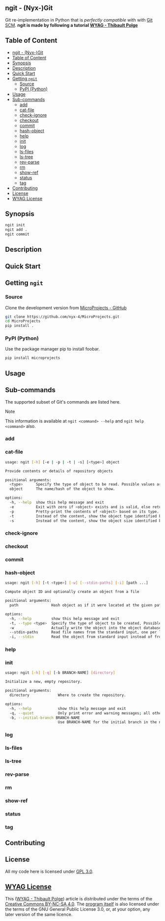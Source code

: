 ## ngit - (Nyx-)Git
Git re-implementation in Python that is _perfectly compatible_ with with [Git SCM](https://git-scm.com/). **ngit is made by following a tutorial [WYAG - Thibault Polge](https://wyag.thb.lt/)**  


## Table of Content
- [ngit - (Nyx-)Git](#ngit---nyx-git)
- [Table of Content](#table-of-content)
- [Synopsis](#synopsis)
- [Description](#description)
- [Quick Start](#quick-start)
- [Getting `ngit`](#getting-ngit)
    - [Source](#source)
    - [PyPI (Python)](#pypi-python)
- [Usage](#usage)
- [Sub-commands](#sub-commands)
    - [add](#add)
    - [cat-file](#cat-file)
    - [check-ignore](#check-ignore)
    - [checkout](#checkout)
    - [commit](#commit)
    - [hash-object](#hash-object)
    - [help](#help)
    - [init](#init)
    - [log](#log)
    - [ls-files](#ls-files)
    - [ls-tree](#ls-tree)
    - [rev-parse](#rev-parse)
    - [rm](#rm)
    - [show-ref](#show-ref)
    - [status](#status)
    - [tag](#tag)
- [Contributing](#contributing)
- [License](#license)
- [WYAG License](#wyag-license)


## Synopsis
```sh
ngit init
ngit add .
ngit commit
```


## Description
<!-- Add MicroProject Description here. -->


## Quick Start
<!-- Add a quick start guide here. -->


## Getting `ngit`

### Source

Clone the development version from [MicroProjects - GitHub](https://github.com/nyx-4/MicroProjects.git)

```sh
git clone https://github.com/nyx-4/MicroProjects.git
cd MicroProjects
pip install .
```

### PyPI (Python)

Use the package manager pip to install foobar.

```sh
pip install microprojects
```

## Usage


## Sub-commands
The supported subset of Git's commands are listed here.

> [!Note]
> This information is available at `ngit <command> --help` and `ngit help <command>` also.


### add
### cat-file
```sh
usage: ngit [-h] [-e | -p | -t | -s] [<type>] object

Provide contents or details of repository objects

positional arguments:
  <type>      Specify the type of object to be read. Possible values are blob, commit, tag, and tree.
  object      The name/hash of the object to show.

options:
  -h, --help  show this help message and exit
  -e          Exit with zero if <object> exists and is valid, else return non-zero and error-message
  -p          Pretty-print the contents of <object> based on its type.
  -t          Instead of the content, show the object type identified by <object>.
  -s          Instead of the content, show the object size identified by <object>.
```

### check-ignore
### checkout
### commit
### hash-object
```sh
usage: ngit [-h] [-t <type>] [-w] [--stdin-paths] [-i] [path ...]

Compute object ID and optionally create an object from a file

positional arguments:
  path               Hash object as if it were located at the given path.

options:
  -h, --help         show this help message and exit
  -t, --type <type>  Specify the type of object to be created, Possible values are blob, commit, tag, and tree.
  -w                 Actually write the object into the object database.
  --stdin-paths      Read file names from the standard input, one per line, instead of from the command-line.
  -i, --stdin        Read the object from standard input instead of from a file.
```

### help

### init
```sh
usage: ngit [-h] [-q] [-b BRANCH-NAME] [directory]

Initialize a new, empty repository.

positional arguments:
  directory             Where to create the repository.

options:
  -h, --help            show this help message and exit
  -q, --quiet           Only print error and warning messages; all other output will be suppressed.
  -b, --initial-branch BRANCH-NAME
                        Use BRANCH-NAME for the initial branch in the newly created repository. (Default: main)
```

### log
### ls-files
### ls-tree
### rev-parse
### rm
### show-ref
### status
### tag

## Contributing

## License
All my code here is licensed under [GPL 3.0](https://www.gnu.org/licenses/gpl-3.0.en.html). 

## [WYAG License](https://wyag.thb.lt/#org4973c11)
This ([WYAG - Thibault Polge](https://wyag.thb.lt/)) article is distributed under the terms of the [Creative Commons BY-NC-SA 4.0](https://creativecommons.org/licenses/by-nc-sa/4.0/). The [program itself](https://wyag.thb.lt/wyag.zip) is also licensed under the terms of the GNU General Public License 3.0, or, at your option, any later version of the same licence.

